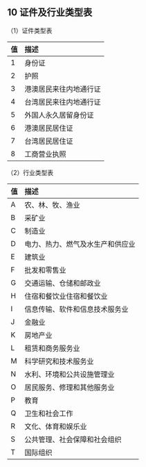 ## 10 证件及行业类型表

（1）证件类型表

| **值** | **描述**               |
| :----- | :--------------------- |
| 1      | 身份证                 |
| 2      | 护照                   |
| 3      | 港澳居民来往内地通行证 |
| 4      | 台湾居民来往内地通行证 |
| 5      | 外国人永久居留身份证   |
| 6      | 港澳居民居住证         |
| 7      | 台湾居民居住证         |
| 8      | 工商营业执照           |


（2）行业类型表

| **值** | **描述**                         |
| :----- | :------------------------------- |
| A      | 农、林、牧、渔业                 |
| B      | 采矿业                           |
| C      | 制造业                           |
| D      | 电力、热力、燃气及水生产和供应业 |
| E      | 建筑业                           |
| F      | 批发和零售业                     |
| G      | 交通运输、仓储和邮政业           |
| H      | 住宿和餐饮业住宿和餐饮业         |
| I      | 信息传输、软件和信息技术服务业   |
| J      | 金融业                           |
| K      | 房地产业                         |
| L      | 租赁和商务服务业                 |
| M      | 科学研究和技术服务业             |
| N      | 水利、环境和公共设施管理业       |
| O      | 居民服务、修理和其他服务业       |
| P      | 教育                             |
| Q      | 卫生和社会工作                   |
| R      | 文化、体育和娱乐业               |
| S      | 公共管理、社会保障和社会组织     |
| T      | 国际组织                         |
